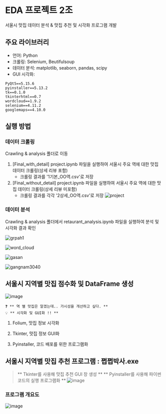 # EDA 프로젝트 2조 
서울시 맛집 데이터 분석 & 맛집 추천 및 시각화 프로그램 개발

## 주요 라이브러리
* 언어: Python
* 크롤링: Selenium, Beutifulsoup
* 데이터 분석: matplotlib, seaborn, pandas, scipy
* GUI 시각화: 
```
PyQt5==5.15.6
pyinstaller==5.13.2
tk==0.1.0
tkinterhtml==0.7
wordcloud==1.9.2
selenium==4.11.2
googlemaps==4.10.0
```
## 실행 방법
### 데이터 크롤링
Crawling & analysis 폴더로 이동
1. [Final_with_detail] project.ipynb 파일을 실행하여 서울시 주요 역에 대한 맛집 데이터 크롤링(상세 리뷰 포함)
   * 크롤링 결과를 '1기본_OO역.csv'로 저장
3. [Final_without_detail] project.ipynb 파일을 실행하여 서울시 주요 역에 대한 맛집 데이터 크롤링(상세 리뷰 미포함)
   * 크롤링 결과를 각각 '2상세_OO역.csv'로 저장
![project](https://github.com/addinedu-amr-4th/eda-repo-2/assets/87626122/8816bef4-95f6-4551-8c4d-f2bb39f04193)

### 데이터 분석
Crawling & analysis 폴더에서 retaurant_analysis.ipynb 파일을 실행하여 분석 및 시각화 결과 확인


![grpah1](https://github.com/addinedu-amr-4th/eda-repo-2/assets/87626122/67e8fed6-c27a-4168-ae59-c3ea3a5a1c50)


![word_cloud](https://github.com/addinedu-amr-4th/eda-repo-2/assets/87626122/db99c56f-61d7-4df8-8f4a-cff96147a0c4)


![gasan](https://github.com/addinedu-amr-4th/eda-repo-2/assets/87626122/faa2bd83-654c-4bb8-a72a-bf43c50e2a99)

![gangnam3040](https://github.com/addinedu-amr-4th/eda-repo-2/assets/87626122/6b4e5e0b-204a-46fb-bb4d-7f0cff92bbd3)




## 서울시 지역별 맛집 점수화 및 DataFrame 생성

![image](https://github.com/addinedu-amr-4th/eda-repo-2/assets/97663670/cec0454b-2a65-4e6d-8b83-3acca1486f22)

```
️❓ ** 역 별 맛집은 알겠는데.. 가시성을 개선하고 싶다. **
💡 ** 시각화 및 GUI화 !! **
```
1. Folium, 맛집 정보 시각화

2. Tkinter, 맛집 정보 GUI화

3. Pyinstaller, 코드 배포를 위한 프로그램화

## 서울시 지역별 맛집 추천 프로그램 : 쩝쩝박사.exe

> ** Tkinter를 사용해 맛집 추천 GUI 창 생성 **
> ** Pyinstaller를 사용해 파이썬 코드의 실행 프로그램화 **
![image](https://github.com/addinedu-amr-4th/eda-repo-2/assets/97663670/b1d2f0ce-9f12-4f6f-a23e-24fea6040ba6)

### 프로그램 개요도
![image](https://github.com/addinedu-amr-4th/eda-repo-2/assets/97663670/978425d6-ba60-4517-9434-df9a8e56b32a)

